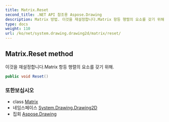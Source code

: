 ```yaml
---
title: Matrix.Reset
second_title: .NET API 참조용 Aspose.Drawing
description: Matrix 방법. 이것을 재설정합니다.Matrix 항등 행렬의 요소를 갖기 위해.
type: docs
weight: 110
url: /ko/net/system.drawing.drawing2d/matrix/reset/
---
```

## Matrix.Reset method

이것을 재설정합니다.Matrix 항등 행렬의 요소를 갖기 위해.

```csharp
public void Reset()
```

### 또한보십시오

* class [Matrix](../)
* 네임스페이스 [System.Drawing.Drawing2D](../../matrix/)
* 집회 [Aspose.Drawing](../../../)


